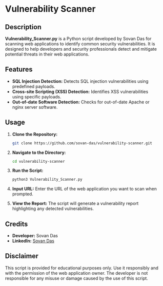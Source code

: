 # Vulnerability Scanner

## Description
**Vulnerability_Scanner.py** is a Python script developed by Sovan Das for scanning web applications to identify common security vulnerabilities. It is designed to help developers and security professionals detect and mitigate potential threats in their web applications.

## Features
- **SQL Injection Detection:** Detects SQL injection vulnerabilities using predefined payloads.
- **Cross-site Scripting (XSS) Detection:** Identifies XSS vulnerabilities using specific payloads.
- **Out-of-date Software Detection:** Checks for out-of-date Apache or nginx server software.

## Usage
1. **Clone the Repository:**
   ```bash
   git clone https://github.com/sovan-das/vulnerability-scanner.git
   ```

2. **Navigate to the Directory:**
   ```bash
   cd vulnerability-scanner
   ```

3. **Run the Script:**
   ```bash
   python3 Vulnerability_Scanner.py
   ```

4. **Input URL:**
   Enter the URL of the web application you want to scan when prompted.

5. **View the Report:**
   The script will generate a vulnerability report highlighting any detected vulnerabilities.

## Credits
- **Developer:** Sovan Das
- **LinkedIn:** [Sovan Das](https://www.linkedin.com/in/imsovandas)

## Disclaimer
This script is provided for educational purposes only. Use it responsibly and with the permission of the web application owner. The developer is not responsible for any misuse or damage caused by the use of this script.
